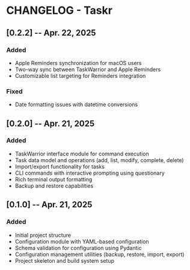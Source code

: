 # CHANGELOG - Taskr

## [0.2.2] -- Apr. 22, 2025

### Added
- Apple Reminders synchronization for macOS users
- Two-way sync between TaskWarrior and Apple Reminders
- Customizable list targeting for Reminders integration

### Fixed
- Date formatting issues with datetime conversions

## [0.2.0] -- Apr. 21, 2025

### Added
- TaskWarrior interface module for command execution
- Task data model and operations (add, list, modify, complete, delete)
- Import/export functionality for tasks
- CLI commands with interactive prompting using questionary
- Rich terminal output formatting
- Backup and restore capabilities

## [0.1.0] -- Apr. 21, 2025

### Added
- Initial project structure
- Configuration module with YAML-based configuration
- Schema validation for configuration using Pydantic
- Configuration management utilities (backup, restore, import, export)
- Project skeleton and build system setup

